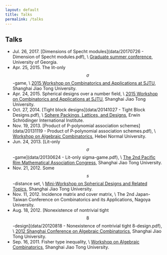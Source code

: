 ```yaml
---
layout: default
title: Talks
permalink: /talks
---
```


## Talks

* Jul. 26, 2017. [Dimensions of Specht modules](data/20170726 - Dimension of Specht modules.pdf), \\
  [Graduate summer conference](https://research.franklin.uga.edu/agant/content/mock-ams-conference-2017),
  University of Georgia.
* Apr. 25, 2015. The lit-only $$\sigma$$-game, \\
  [2015 Workshop on Combinatorics and Applications at SJTU](http://math.sjtu.edu.cn/Conference/2015WCA/home.php),
  Shanghai Jiao Tong University.
* Apr. 24, 2015. Spherical designs over a number field, \\
  [2015 Workshop on Combinatorics and Applications at SJTU](http://math.sjtu.edu.cn/Conference/2015WCA/home.php),
  Shanghai Jiao Tong University.
* Oct. 27, 2014. [Tight block designs](data/20141027 - Tight Block Designs.pdf), \\
  [Sphere Packings, Lattices, and Designs](http://www.math.tugraz.at/ESI2014/workshop2.html),
  Erwin Schrödinger International Institute.
* Nov. 19, 2013. [Product of P-polynomial association schemes](data/20131119 - Product of P-polynomial association schemes.pdf), \\
  [Workshop on Algebraic Combinatorics](http://pip.hebcma.com/mjm/),
  Hebei Normal University.
* Jun. 24, 2013. [Lit-only $$\sigma$$-game](data/20130624 - Lit-only sigma-game.pdf), \\
  [The 2nd Pacific Rim Mathematical Association Congress](http://meeting.healife.com/prima2013/),
  Shanghai Jiao Tong University.
* Nov. 21, 2012. Some $$s$$-distance set, \\
  [Mini-Workshop on Spherical Designs and Related Topics](http://math.sjtu.edu.cn/conference/mini/),
  Shanghai Jiao Tong University.
* Nov. 11, 2012. Incidence matrix and cover matrix, \\
  The 2nd Japan-Taiwan Conference on Combinatorics and its Applications,
  Nagoya University.
* Aug. 18, 2012. [Nonexistence of nontrivial tight $$8$$-design](data/20120818 - Nonexistence of nontrivial tight 8-design.pdf), \\
  [2012 Shanghai Conference on Algebraic Combinatorics](http://math.sjtu.edu.cn/Conference/SCAC/),
  Shanghai Jiao Tong University.
* Sep. 16, 2011. Fisher type inequality, \\
  [Workshop on Algebraic Combinatorics](http://math.sjtu.edu.cn/Conference/WACSJTU/index.html),
  Shanghai Jiao Tong University.
